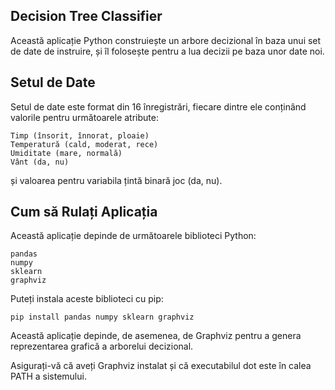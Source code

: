 ## Decision Tree Classifier

Această aplicație Python construiește un arbore decizional în baza unui set de date de instruire, și îl folosește pentru a lua decizii pe baza unor date noi.

## Setul de Date

Setul de date este format din 16 înregistrări, fiecare dintre ele conținând valorile pentru următoarele atribute:

    Timp (însorit, înnorat, ploaie)
    Temperatură (cald, moderat, rece)
    Umiditate (mare, normală)
    Vânt (da, nu)

și valoarea pentru variabila țintă binară joc (da, nu).

## Cum să Rulați Aplicația


Această aplicație depinde de următoarele biblioteci Python:

    pandas
    numpy
    sklearn
    graphviz

Puteți instala aceste biblioteci cu pip:

    pip install pandas numpy sklearn graphviz

Această aplicație depinde, de asemenea, de Graphviz pentru a genera reprezentarea grafică a arborelui decizional.

Asigurați-vă că aveți Graphviz instalat și că executabilul dot este în calea PATH a sistemului.